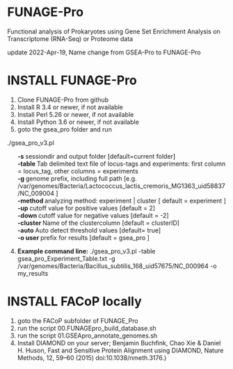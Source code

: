 # FUNAGE-Pro
Functional analysis of Prokaryotes using Gene Set Enrichment Analysis on Transcriptome (RNA-Seq) or Proteome data

update 2022-Apr-19, Name change from GSEA-Pro to FUNAGE-Pro

# INSTALL FUNAGE-Pro
1. Clone FUNAGE-Pro from github
2. Install R 3.4 or newer, if not available
2. Install Perl 5.26 or newer, if not available
2. Install Python 3.6 or newer, if not available
3. goto the gsea_pro folder and run

./gsea_pro_v3.pl  <br> 
<ul style="list-style-type:none;">                                                                                                                                 </li>
    <li> <b>-s       </b>sessiondir and output folder [default=current folder]                                                                    </li>
    <li> <b>-table   </b>Tab delimited text file of locus-tags and experiments: first column = locus_tag, other columns = experiments        </li>
    <li> <b>-g       </b>genome prefix, including full path [e.g. /var/genomes/Bacteria/Lactococcus_lactis_cremoris_MG1363_uid58837/NC_009004 ]   </li>
    <li> <b>-method  </b>analyzing method: experiment | cluster  [ default = experiment ]                                                    </li>
    <li> <b>-up      </b>cutoff value for positive values [default = 2]                                                                      </li>
    <li> <b>-down    </b>cutoff value for negative values [default = -2]                                                                     </li>
    <li> <b>-cluster </b> Name of the clustercolumn [default = clusterID]                                                             </li>
    <li> <b>-auto    </b>Auto detect threshold values [default= true]                                                                         </li>
    <li> <b>-o user  </b>prefix for results [default = gsea_pro ]                                                                            </li>
</ul>


4. <b>Example command line:</b>
./gsea_pro_v3.pl -table gsea_pro_Experiment_Table.txt -g /var/genomes/Bacteria/Bacillus_subtilis_168_uid57675/NC_000964 -o my_results



# INSTALL FACoP locally 

1) goto the FACoP subfolder of FUNAGE_Pro
2) run the script 00.FUNAGEpro_build_database.sh
3) run the script 01.GSEApro_annotate_genomes.sh
4) Install DIAMOND on your server; Benjamin Buchfink, Chao Xie & Daniel H. Huson, Fast and Sensitive Protein Alignment using DIAMOND, Nature Methods, 12, 59–60 (2015) doi:10.1038/nmeth.3176.)



